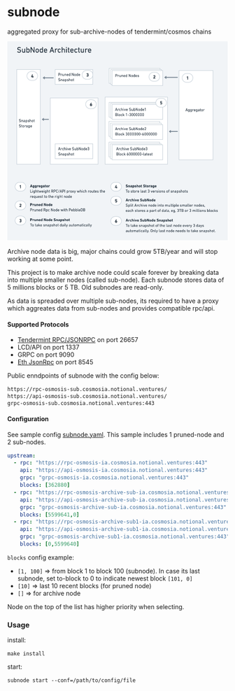 # subnode
aggregated proxy for sub-archive-nodes of tendermint/cosmos chains

![Subnode Architecture](doc/architecture.png)


Archive node data is big, major chains could grow 5TB/year and will stop working at some point.


This project is to make archive node could scale forever by breaking data into multiple smaller nodes (called sub-node).
Each subnode stores data of 5 millions blocks or 5 TB. Old subnodes are read-only.


As data is spreaded over multiple sub-nodes, its required to have a proxy which aggreates data from sub-nodes and provides compatible rpc/api.

#### Supported Protocols
- [Tendermint RPC/JSONRPC](doc/rpc.md) on port 26657
- LCD/API on port 1337
- GRPC on port 9090
- [Eth JsonRpc](doc/ethereum-json-rpc.md) on port 8545

Public enndpoints of subnode with the config below:
```console
https://rpc-osmosis-sub.cosmosia.notional.ventures/
https://api-osmosis-sub.cosmosia.notional.ventures/
grpc-osmosis-sub.cosmosia.notional.ventures:443
```


#### Configuration
See sample config [subnode.yaml](subnode.yaml).
This sample includes 1 pruned-node and 2 sub-nodes.

```yaml
upstream:
  - rpc: "https://rpc-osmosis-ia.cosmosia.notional.ventures:443"
    api: "https://api-osmosis-ia.cosmosia.notional.ventures:443"
    grpc: "grpc-osmosis-ia.cosmosia.notional.ventures:443"
    blocks: [362880]
  - rpc: "https://rpc-osmosis-archive-sub-ia.cosmosia.notional.ventures:443"
    api: "https://api-osmosis-archive-sub-ia.cosmosia.notional.ventures:443"
    grpc: "grpc-osmosis-archive-sub-ia.cosmosia.notional.ventures:443"
    blocks: [5599641,0]
  - rpc: "https://rpc-osmosis-archive-sub1-ia.cosmosia.notional.ventures:443"
    api: "https://api-osmosis-archive-sub1-ia.cosmosia.notional.ventures:443"
    grpc: "grpc-osmosis-archive-sub1-ia.cosmosia.notional.ventures:443"
    blocks: [0,5599640]
```

`blocks` config example:
- `[1, 100]` => from block 1 to block 100 (subnode). In case its last subnode, set to-block to 0 to indicate newest block `[101, 0]`
- `[10]` => last 10 recent blocks (for pruned node)
- `[]` => for archive node

Node on the top of the list has higher priority when selecting.


### Usage
install:
```console
make install
```


start:
```console
subnode start --conf=/path/to/config/file
```